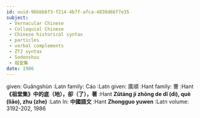 ```yaml
---
id: uuid-96bbb6f3-f214-4b7f-afca-4830d66f7e35
subject: 
 - Vernacular Chinese
 - Colloquial Chinese
 - Chinese historical syntax
 - particles
 - verbal complements
 - ZTJ syntax
 - Sodooshuu
 - 祖堂集
date: 1986
---
```


given: Guǎngshùn :Latn
family: Cáo :Latn
given: 廣順 :Hant
family: 曹 :Hant
**《祖堂集》中的底（地），卻（了），著** :Hant
**Zǔtáng jí zhōng de dǐ (dì), què (liǎo), zhu (zhe)** :Latn
In: 
**中國語文** :Hant
**Zhongguo yuwen** :Latn
volume: 3192-202, 1986